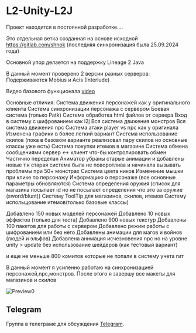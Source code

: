 # L2-Unity-L2J

<p>Проект находится в постоянной разработке....</p>

Это отдельная ветка созданная на основе исходной https://gitlab.com/shnok (последняя синхронизация была 25.09.2024 года)

Основной упор делается на поддержку Lineage 2 Java 

В данный момент проверено 2 версии разных серверов:
Подерживаются Mobius и Acis  (Interlude)

Видео базового функционала [video](https://jmp.sh/70qYH2gU) 

Основные отличия:
Система движения персонажей как у оригинального клиента
Система синхронизации персонажа с сервером
Боевая система (только Patk)
Система обработка html файлов от сервера
Вход в систему с шифрованием как l2j 
Вся система движения монстров 
Вся система движения npc
Система атаки player vs npc как у оригинала
Изменена графики в более легкий вариант 
Система использование скилов (пока в базовом варианте реализовал пару скилов но основные классы уже есть)
Система покупки итемов в магазине
Система обмена сообщениями сервер <-> клиент что-бы контролировать обмен
Частично переделан Аниматор убраны старые анимации и добавлены новые т.к старая система была не поворотлива и начинала вызывать проблемы при 50+ монстрах
Система цвета ников
Изменение мышки при клике по персонажу
Информацию о персонаже (все основные параметры обновляются)
Система определения оружия (список для магазина посылает id но не посылает определения что это за оружие (sword/blunt))
Систему ToolTip для магазинов, скилов, итемов
Систему испольщование итемов(только базовые классы)

Добавлено 150 новых моделей персонажей
Добавлено 10 новых эффектов (только для теста)
Добавлено 900 новых текстур
Добавлены 100 пакетов для работы с сервером
Добавлено режим работы с шифрованием или без него
Добавлены анимации для магов и войнов (людей и эльфов)
Добавлена анимация исчезновения npc но на уровне unity > update  без использование шейдеров (как тестовый вариант)

и еще не меньше 800 комитов которые не попали в систему учета гит


В данный момент я усиленно работаю на синхронизацией персонажей,npc,монстров. После этого я завершу все макеты для магазинов и скилов

<img src="https://i.ibb.co/fVPrb7m2/base-walpepr-2.png" alt="Preview0" style="max-width: 75%; height: auto;">

## Telegram
Группа в телеграме для обсуждения  [Telegram](https://t.me/l2unityForL2j).
